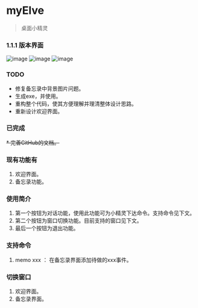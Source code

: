 # myElve
> 桌面小精灵

### 1.1.1 版本界面
![image](http://github.com/lastpast/myElve/raw/master/elvePic/welcomePic.png)
![image](http://github.com/lastpast/myElve/raw/master/elvePic/memoPic.png)
![image](http://github.com/lastpast/myElve/raw/master/elvePic/orderPic.png)

### TODO
* 修复备忘录中背景图片问题。
* 生成exe，并使用。
* 重构整个代码，使其方便理解并理清整体设计思路。
* 重新设计欢迎界面。

### 已完成
~~*  完善GitHub的文档。~~


### 现有功能有
1. 欢迎界面。
2. 备忘录功能。

### 使用简介
1. 第一个按钮为对话功能，使用此功能可为小精灵下达命令。支持命令见下文。
2. 第二个按钮为窗口切换功能。目前支持的窗口见下文。
3. 最后一个按钮为退出功能。

### 支持命令
1. memo xxx ： 在备忘录界面添加待做的xxx事件。


### 切换窗口
1. 欢迎界面。
2. 备忘录界面。

